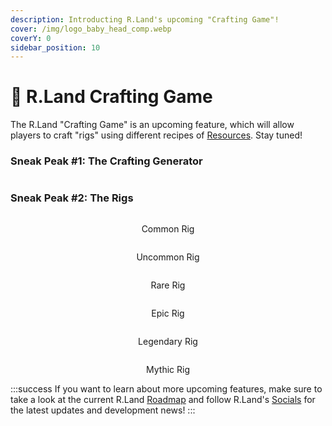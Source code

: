 ```yaml
---
description: Introducting R.Land's upcoming "Crafting Game"!
cover: /img/logo_baby_head_comp.webp
coverY: 0
sidebar_position: 10
---
```


# 🔧 R.Land Crafting Game

The R.Land "Crafting Game" is an upcoming feature, which will allow players to craft "rigs" using different recipes of [Resources](/tokenomics/in-game-tokens/resources-alloy-circuit-pixel-rgas). Stay tuned!

### Sneak Peak #1: The Crafting Generator

<center><img src="/img/Generator Kopie.png" alt="" /><figcaption></figcaption></center>

### Sneak Peak #2: The Rigs

<div>

<center><img src="/img/2.png" alt="" /><figcaption><p>Common Rig</p></figcaption></center>

 

<center><img src="/img/3.png" alt="" /><figcaption><p>Uncommon Rig</p></figcaption></center>

 

<center><img src="/img/miner6.png" alt="" /><figcaption><p>Rare Rig</p></figcaption></center>

 

<center><img src="/img/miner5.png" alt="" /><figcaption><p>Epic Rig</p></figcaption></center>

 

<center><img src="/img/4.png" alt="" /><figcaption><p>Legendary Rig</p></figcaption></center>

 

<center><img src="/img/1.png" alt="" /><figcaption><p>Mythic Rig</p></figcaption></center>

</div>

:::success
If you want to learn about more upcoming features, make sure to take a look at the current R.Land [Roadmap](roadmap.md) and follow R.Land's [Socials](/community/socials) for the latest updates and development news!
:::
